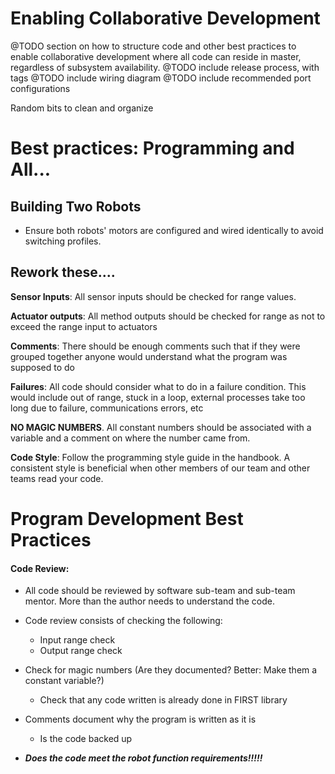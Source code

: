 # Enabling Collaborative Development

@TODO section on how to structure code and other best practices
to enable collaborative development where all code can reside in
master, regardless of subsystem availability.
@TODO include release process, with tags
@TODO include wiring diagram
@TODO include recommended port configurations

Random bits to clean and organize
# Best practices: Programming and All...
## Building Two Robots
- Ensure both robots' motors are configured and wired identically to avoid switching profiles.

## Rework these....
**Sensor Inputs**: All sensor inputs should be checked for range values.

**Actuator outputs**: All method outputs should be checked for range as not to exceed the range input to actuators

**Comments**: There should be enough comments such that if they were grouped together anyone would understand what the program was supposed to do

**Failures**: All code should consider what to do in a failure condition. This would include out of range, stuck in a loop, external processes take too long due to failure, communications errors, etc

**NO MAGIC NUMBERS**. All constant numbers should be associated with a variable and a comment on where the number came from.

**Code Style**: Follow the programming style guide in the handbook. A consistent style is beneficial when other members of our team and other teams read your code.

# Program Development Best Practices

#### Code Review:

* All code should be reviewed by software sub-team and sub-team mentor. More than the author needs to understand the code.

* Code review consists of checking the following:

    * Input range check
    * Output range check


* Check for magic numbers (Are they documented? Better: Make them a constant variable?)

    * Check that any code written is already done in FIRST library


* Comments document why the program is written as it is

    * Is the code backed up


* ***Does the code meet the robot function requirements!!!!!***
